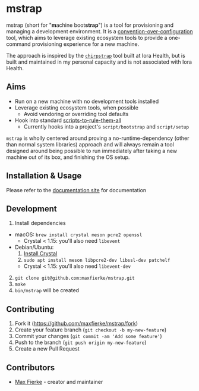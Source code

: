 # mstrap

mstrap (short for "**m**achine boot**strap**") is a tool for provisioning and managing a development environment.
It is a [convention-over-configuration](https://en.wikipedia.org/wiki/Convention_over_configuration)
tool, which aims to leverage existing ecosystem tools to provide a one-command provisioning
experience for a new machine.

The approach is inspired by the [`chirpstrap`](https://medium.com/intensive-code-unit/provisioning-engineers-with-chirpstrap-ecae874453d0) tool built at Iora Health,
but is built and maintained in my personal capacity and is not associated with
Iora Health.

## Aims

* Run on a new machine with no development tools installed
* Leverage existing ecosystem tools, when possible
  * Avoid vendoring or overriding tool defaults
* Hook into standard [scripts-to-rule-them-all](https://github.com/github/scripts-to-rule-them-all)
  * Currently hooks into a project's `script/bootstrap` and `script/setup`

`mstrap` is wholly centered around proving a no-runtime-dependency (other than
normal system libraries) approach and will always remain a tool designed around
being possible to run immediately after taking a new machine out of its box, and
finishing the OS setup.

## Installation & Usage

Please refer to the [documentation site](https://mstrap.dev) for documentation

## Development

1. Install dependencies
  * macOS: `brew install crystal meson pcre2 openssl`
    * Crystal < 1.15: you'll also need `libevent`
  * Debian/Ubuntu:
    1. [Install Crystal](https://crystal-lang.org/install/)
    2. `sudo apt install meson libpcre2-dev libssl-dev patchelf`
      * Crystal < 1.15: you'll also need `libevent-dev`
2. `git clone git@github.com:maxfierke/mstrap.git`
3. `make`
4. `bin/mstrap` will be created

## Contributing

1. Fork it (<https://github.com/maxfierke/mstrap/fork>)
2. Create your feature branch (`git checkout -b my-new-feature`)
3. Commit your changes (`git commit -am 'Add some feature'`)
4. Push to the branch (`git push origin my-new-feature`)
5. Create a new Pull Request

## Contributors

- [Max Fierke](https://github.com/maxfierke) - creator and maintainer
